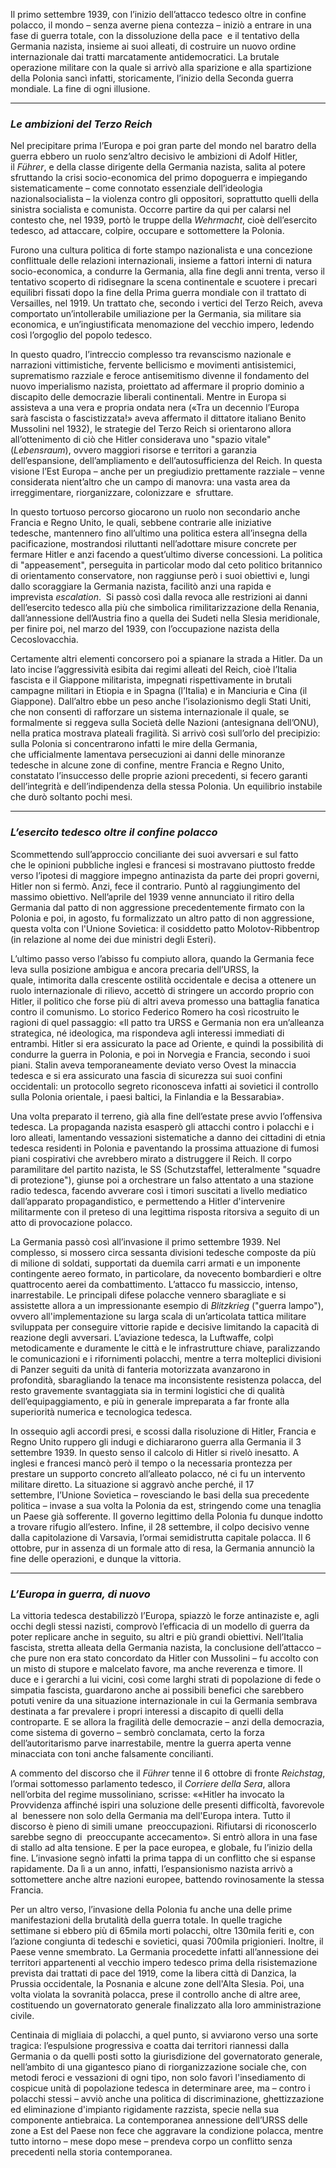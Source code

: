 Il primo settembre 1939, con l’inizio dell’attacco tedesco oltre in confine polacco, il mondo – senza averne piena contezza – iniziò a entrare in una fase di guerra totale, con la dissoluzione della pace  e il tentativo della Germania nazista, insieme ai suoi alleati, di costruire un nuovo ordine internazionale dai tratti marcatamente antidemocratici. La brutale operazione militare con la quale si arrivò alla sparizione e alla spartizione della Polonia sancì infatti, storicamente, l’inizio della Seconda guerra mondiale. La fine di ogni illusione.

---
### *Le ambizioni del Terzo Reich*

Nel precipitare prima l’Europa e poi gran parte del mondo nel baratro della guerra ebbero un ruolo senz’altro decisivo le ambizioni di Adolf Hitler, il _Führer_, e della classe dirigente della Germania nazista, salita al potere sfruttando la crisi socio-economica del primo dopoguerra e impiegando sistematicamente – come connotato essenziale dell’ideologia nazionalsocialista – la violenza contro gli oppositori, soprattutto quelli della sinistra socialista e comunista. Occorre partire da qui per calarsi nel contesto che, nel 1939, portò le truppe della _Wehrmacht_, cioè dell’esercito tedesco, ad attaccare, colpire, occupare e sottomettere la Polonia.

Furono una cultura politica di forte stampo nazionalista e una concezione conflittuale delle relazioni internazionali, insieme a fattori interni di natura socio-economica, a condurre la Germania, alla fine degli anni trenta, verso il tentativo scoperto di ridisegnare la scena continentale e scuotere i precari equilibri fissati dopo la fine della Prima guerra mondiale con il trattato di Versailles, nel 1919. Un trattato che, secondo i vertici del Terzo Reich, aveva comportato un’intollerabile umiliazione per la Germania, sia militare sia economica, e un’ingiustificata menomazione del vecchio impero, ledendo così l’orgoglio del popolo tedesco.

In questo quadro, l’intreccio complesso tra revanscismo nazionale e narrazioni vittimistiche, fervente bellicismo e movimenti antisistemici, suprematismo razziale e feroce antisemitismo divenne il fondamento del nuovo imperialismo nazista, proiettato ad affermare il proprio dominio a discapito delle democrazie liberali continentali. Mentre in Europa si assisteva a una vera e propria ondata nera («Tra un decennio l’Europa sarà fascista o fascistizzata!» aveva affermato il dittatore italiano Benito Mussolini nel 1932), le strategie del Terzo Reich si orientarono allora all’ottenimento di ciò che Hitler considerava uno "spazio vitale" (_Lebensraum_), ovvero maggiori risorse e territori a garanzia dell’espansione, dell’ampliamento e dell’autosufficienza del Reich. In questa visione l’Est Europa – anche per un pregiudizio prettamente razziale – venne considerata nient’altro che un campo di manovra: una vasta area da irreggimentare, riorganizzare, colonizzare e  sfruttare.

In questo tortuoso percorso giocarono un ruolo non secondario anche Francia e Regno Unito, le quali, sebbene contrarie alle iniziative tedesche, mantennero fino all’ultimo una politica estera all’insegna della pacificazione, mostrandosi riluttanti nell’adottare misure concrete per fermare Hitler e anzi facendo a quest’ultimo diverse concessioni. La politica di "appeasement", perseguita in particolar modo dal ceto politico britannico di orientamento conservatore, non raggiunse però i suoi obiettivi e, lungi dallo scoraggiare la Germania nazista, facilitò anzi una rapida e imprevista _escalation_.  Si passò così dalla revoca alle restrizioni ai danni dell’esercito tedesco alla più che simbolica rimilitarizzazione della Renania, dall’annessione dell’Austria fino a quella dei Sudeti nella Slesia meridionale, per finire poi, nel marzo del 1939, con l’occupazione nazista della Cecoslovacchia.

Certamente altri elementi concorsero poi a spianare la strada a Hitler. Da un lato incise l’aggressività esibita dai regimi alleati del Reich, cioè l’Italia fascista e il Giappone militarista, impegnati rispettivamente in brutali campagne militari in Etiopia e in Spagna (l’Italia) e in Manciuria e Cina (il Giappone). Dall’altro ebbe un peso anche l’isolazionismo degli Stati Uniti, che non consentì di rafforzare un sistema internazionale il quale, se formalmente si reggeva sulla Società delle Nazioni (antesignana dell’ONU), nella pratica mostrava plateali fragilità. Si arrivò così sull’orlo del precipizio: sulla Polonia si concentrarono infatti le mire della Germania, che ufficialmente lamentava persecuzioni ai danni delle minoranze tedesche in alcune zone di confine, mentre Francia e Regno Unito, constatato l’insuccesso delle proprie azioni precedenti, si fecero garanti dell’integrità e dell’indipendenza della stessa Polonia. Un equilibrio instabile che durò soltanto pochi mesi.

---

### *L’esercito tedesco oltre il confine polacco*

Scommettendo sull’approccio conciliante dei suoi avversari e sul fatto che le opinioni pubbliche inglesi e francesi si mostravano piuttosto fredde verso l’ipotesi di maggiore impegno antinazista da parte dei propri governi, Hitler non si fermò. Anzi, fece il contrario. Puntò al raggiungimento del massimo obiettivo. Nell’aprile del 1939 venne annunciato il ritiro della Germania dal patto di non aggressione precedentemente firmato con la Polonia e poi, in agosto, fu formalizzato un altro patto di non aggressione, questa volta con l'Unione Sovietica: il cosiddetto patto Molotov-Ribbentrop (in relazione al nome dei due ministri degli Esteri).

L’ultimo passo verso l’abisso fu compiuto allora, quando la Germania fece leva sulla posizione ambigua e ancora precaria dell’URSS, la quale, intimorita dalla crescente ostilità occidentale e decisa a ottenere un ruolo internazionale di rilievo, accettò di stringere un accordo proprio con Hitler, il politico che forse più di altri aveva promesso una battaglia fanatica contro il comunismo. Lo storico Federico Romero ha così ricostruito le ragioni di quel passaggio: «Il patto tra URSS e Germania non era un’alleanza strategica, né ideologica, ma rispondeva agli interessi immediati di entrambi. Hitler si era assicurato la pace ad Oriente, e quindi la possibilità di condurre la guerra in Polonia, e poi in Norvegia e Francia, secondo i suoi piani. Stalin aveva temporaneamente deviato verso Ovest la minaccia tedesca e si era assicurato una fascia di sicurezza sui suoi confini occidentali: un protocollo segreto riconosceva infatti ai sovietici il controllo sulla Polonia orientale, i paesi baltici, la Finlandia e la Bessarabia». 

Una volta preparato il terreno, già alla fine dell’estate prese avvio l’offensiva tedesca. La propaganda nazista esasperò gli attacchi contro i polacchi e i loro alleati, lamentando vessazioni sistematiche a danno dei cittadini di etnia tedesca residenti in Polonia e paventando la prossima attuazione di fumosi piani cospirativi che avrebbero mirato a distruggere il Reich. Il corpo paramilitare del partito nazista, le SS (Schutzstaffel, letteralmente "squadre di protezione"), giunse poi a orchestrare un falso attentato a una stazione radio tedesca, facendo avverare così i timori suscitati a livello mediatico dall’apparato propagandistico, e permettendo a Hitler d'intervenire militarmente con il preteso di una legittima risposta ritorsiva a seguito di un atto di provocazione polacco.

La Germania passò così all’invasione il primo settembre 1939. Nel complesso, si mossero circa sessanta divisioni tedesche composte da più di milione di soldati, supportati da duemila carri armati e un imponente contingente aereo formato, in particolare, da novecento bombardieri e oltre quattrocento aerei da combattimento. L’attacco fu massiccio, intenso, inarrestabile. Le principali difese polacche vennero sbaragliate e si assistette allora a un impressionante esempio di _Blitzkrieg_ ("guerra lampo"), ovvero all'implementazione su larga scala di un’articolata tattica militare sviluppata per conseguire vittorie rapide e decisive limitando la capacità di reazione degli avversari. L’aviazione tedesca, la Luftwaffe, colpì metodicamente e duramente le città e le infrastrutture chiave, paralizzando le comunicazioni e i rifornimenti polacchi, mentre a terra molteplici divisioni di Panzer seguiti da unità di fanteria motorizzata avanzarono in profondità, sbaragliando la tenace ma inconsistente resistenza polacca, del resto gravemente svantaggiata sia in termini logistici che di qualità dell’equipaggiamento, e più in generale impreparata a far fronte alla superiorità numerica e tecnologica tedesca. 

In ossequio agli accordi presi, e scossi dalla risoluzione di Hitler, Francia e Regno Unito ruppero gli indugi e dichiararono guerra alla Germania il 3 settembre 1939. In questo senso il calcolo di Hitler si rivelò inesatto. A inglesi e francesi mancò però il tempo o la necessaria prontezza per prestare un supporto concreto all’alleato polacco, né ci fu un intervento militare diretto. La situazione si aggravò anche perché, il 17 settembre, l’Unione Sovietica – rovesciando le basi della sua precedente politica – invase a sua volta la Polonia da est, stringendo come una tenaglia un Paese già sofferente. Il governo legittimo della Polonia fu dunque indotto a trovare rifugio all’estero. Infine, il 28 settembre, il colpo decisivo venne dalla capitolazione di Varsavia, l’ormai semidistrutta capitale polacca. Il 6 ottobre, pur in assenza di un formale atto di resa, la Germania annunciò la fine delle operazioni, e dunque la vittoria. 

---

### *L’Europa in guerra, di nuovo*

La vittoria tedesca destabilizzò l’Europa, spiazzò le forze antinaziste e, agli occhi degli stessi nazisti, comprovò l’efficacia di un modello di guerra da poter replicare anche in seguito, su altri e più grandi obiettivi. Nell’Italia fascista, stretta alleata della Germania nazista, la conclusione dell’attacco – che pure non era stato concordato da Hitler con Mussolini – fu accolto con un misto di stupore e malcelato favore, ma anche reverenza e timore. Il duce e i gerarchi a lui vicini, così come larghi strati di popolazione di fede o simpatia fascista, guardarono anche ai possibili benefici che sarebbero potuti venire da una situazione internazionale in cui la Germania sembrava destinata a far prevalere i propri interessi a discapito di quelli della controparte. E se allora la fragilità delle democrazie – anzi della democrazia, come sistema di governo – sembrò conclamata, certo la forza dell’autoritarismo parve inarrestabile, mentre la guerra aperta venne minacciata con toni anche falsamente concilianti.

A commento del discorso che il _Führer_ tenne il 6 ottobre di fronte _Reichstag_, l’ormai sottomesso parlamento tedesco, il _Corriere della Sera_, allora nell’orbita del regime mussoliniano, scrisse: ««Hitler ha invocato la Provvidenza affinché ispiri una soluzione delle presenti difficoltà, favorevole al  benessere non solo della Germania ma dell'Europa intera. Tutto il  discorso è pieno di simili umane  preoccupazioni. Rifiutarsi di riconoscerlo sarebbe segno di  preoccupante accecamento». Si entrò allora in una fase di stallo ad alta tensione. E per la pace europea, e globale, fu l’inizio della fine. L’invasione segnò infatti la prima tappa di un conflitto che si espanse rapidamente. Da lì a un anno, infatti, l’espansionismo nazista arrivò a sottomettere anche altre nazioni europee, battendo rovinosamente la stessa Francia. 

Per un altro verso, l’invasione della Polonia fu anche una delle prime manifestazioni della brutalità della guerra totale. In quelle tragiche settimane si ebbero più di 65mila morti polacchi, oltre 130mila feriti e, con l’azione congiunta di tedeschi e sovietici, quasi 700mila prigionieri. Inoltre, il Paese venne smembrato. La Germania procedette infatti all’annessione dei territori appartenenti al vecchio impero tedesco prima della risistemazione prevista dai trattati di pace del 1919, come la libera città di Danzica, la Prussia occidentale, la Posnania e alcune zone dell'Alta Slesia. Poi, una volta violata la sovranità polacca, prese il controllo anche di altre aree, costituendo un governatorato generale finalizzato alla loro amministrazione civile.

Centinaia di migliaia di polacchi, a quel punto, si avviarono verso una sorte tragica: l’espulsione progressiva e coatta dai territori riannessi dalla Germania o da quelli posti sotto la giurisdizione del governatorato generale, nell’ambito di una gigantesco piano di riorganizzazione sociale che, con metodi feroci e vessazioni di ogni tipo, non solo favorì l'insediamento di cospicue unità di popolazione tedesca in determinare aree, ma – contro i polacchi stessi – avviò anche una politica di discriminazione, ghettizzazione ed eliminazione d'impianto rigidamente razzista, specie nella sua componente antiebraica. La contemporanea annessione dell’URSS delle zone a Est del Paese non fece che aggravare la condizione polacca, mentre tutto intorno – mese dopo mese – prendeva corpo un conflitto senza precedenti nella storia contemporanea.